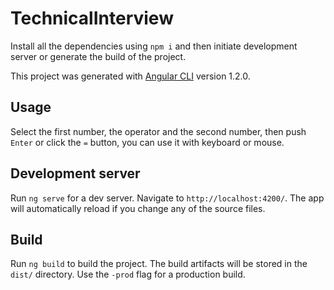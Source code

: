 # TechnicalInterview

Install all the dependencies using `npm i` and then initiate development server or generate the build of the project.

This project was generated with [Angular CLI](https://github.com/angular/angular-cli) version 1.2.0.

## Usage

Select the first number, the operator and the second number, then push `Enter` or click the `=` button, you can use it with keyboard or mouse.

## Development server

Run `ng serve` for a dev server. Navigate to `http://localhost:4200/`. The app will automatically reload if you change any of the source files.

## Build

Run `ng build` to build the project. The build artifacts will be stored in the `dist/` directory. Use the `-prod` flag for a production build.



